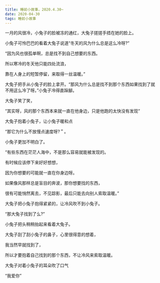 ```yaml
---
title: 睡前小故事，2020.4.30~
date: 2020-04-30
tags: 睡前小故事
---
```


一月的风很冷，小兔子的脸被冻的通红，大兔子搓搓手捂在她的脸上。

小兔子可怜巴巴的看着大兔子说道“冬天的风为什么总是这么冷呀?”<!-- more -->

“因为风也很孤单啊，总是找不到自己想要的东西。

所以寒冷的冬天他只能四处流浪，

靠在人身上的短暂停留，来取得一丝温暖。”

大兔子把手从小兔子的脸上拿开。“那风为什么总是找不到那个东西如果找到了就不用这么冷了呀。”小兔子冷得直跺腳。


大兔子笑了笑，

“其实呀，风的那个东西本来就一直在他身边，只是他跑的太快没有发现“

大兔子抱着小兔子，让小兔子暖和点

“那它为什么不放慢点速度呀?＂。

小兔子更加不明白了。

“有些东西在茫茫人海中，不是那么容易就能被发现的。

有时候应该停下来好好想想，

因为你想要的可能就一直在你身边呀。

如果像风那样总是盲目的奔波，那你想要找的东西，

很有可能悄然离去，不见踪影，最后只能去向别人索取温暖。”


大兔子把小兔子抱得紧紧的，让冷风吹不到小兔子。

“那大兔子找到了么?”

小兔子把头稍稍抬起来看着大兔子。

大兔子刮了刮小兔子的鼻子，心里很得意的想着，

我当然早就找到了，

所以才要抱着自己找到的那个东西，不让冷风来索取温暖。

大兔子对着小兔子的耳朵吹了口气

“我爱你”